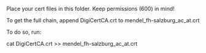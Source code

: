 Place your cert files in this folder. Keep permissions (600) in mind!

To get the full chain, append DigiCertCA.crt to mendel_fh-salzburg_ac_at.crt

To do so, run:

cat DigiCertCA.crt >> mendel_fh-salzburg_ac_at.crt

